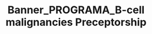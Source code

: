 ---
layout: 
title: Banner_PROGRAMA_B-cell malignancies Preceptorship
tipo: Diseño editorial
descripcion: banner para el PROGRAMA B-cell malignancies Preceptorship
categories: Diseño editorial
imagen: banner__b_cell_malignancies_preceptorship
---